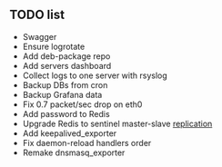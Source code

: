 ## TODO list

- Swagger
- Ensure logrotate
- Add deb-package repo
- Add servers dashboard
- Collect logs to one server with rsyslog
- Backup DBs from cron
- Backup Grafana data
- Fix 0.7 packet/sec drop on eth0
- Add password to Redis
- Upgrade Redis to sentinel master-slave [replication](https://rtfm.co.ua/redis-replikaciya-chast-2-master-slave-replikaciya-i-redis-sentinel/)
- Add keepalived_exporter
- Fix daemon-reload handlers order
- Remake dnsmasq_exporter
